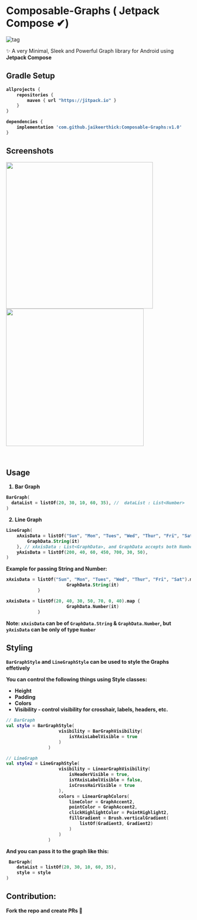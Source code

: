 # Composable-Graphs ( Jetpack Compose ✔)
![tag](https://img.shields.io/github/license/jaikeerthick/Composable-Graphs)

✨ A very Minimal, Sleek and Powerful Graph library for Android using <b>Jetpack Compose<b/>
    
## Gradle Setup

```gradle
allprojects {
    repositories {
        maven { url "https://jitpack.io" }
    }
}

dependencies {
    implementation 'com.github.jaikeerthick:Composable-Graphs:v1.0'
}
```

## Screenshots

<p>
<img width="400px" src="https://raw.githubusercontent.com/jaikeerthick/Composable-Graphs/master/screenshot_1.png" />
<img width="375px" src="https://raw.githubusercontent.com/jaikeerthick/Composable-Graphs/master/screenshot_2.png" />
<p/>
<br/>


## Usage
    
1. Bar Graph

```kotlin
BarGraph(
  dataList = listOf(20, 30, 10, 60, 35), //  dataList : List<Number>
)
```
    
2. Line Graph

```kotlin
LineGraph(
    xAxisData = listOf("Sun", "Mon", "Tues", "Wed", "Thur", "Fri", "Sat").map {
        GraphData.String(it)
    }, // xAxisData : List<GraphData>, and GraphData accepts both Number and String types
    yAxisData = listOf(200, 40, 60, 450, 700, 30, 50),
)
```
    
Example for passing String and Number:
    
```kotlin
xAxisData = listOf("Sun", "Mon", "Tues", "Wed", "Thur", "Fri", "Sat").map {
                       GraphData.String(it)
            }

xAxisData = listOf(20, 40, 30, 50, 70, 0, 40).map {
                       GraphData.Number(it)
            }
``` 
    
<b>Note:<b/> ```xAxisData``` can be of ```GraphData.String``` & ```GraphData.Number```, but ```yAxisData``` can be only of type ```Number```

## Styling
    
```BarGraphStyle``` and ```LineGraphStyle``` can be used to style the Graphs effetively

You can control the following things using Style classes:

- Height
- Padding
- Colors
- Visibility - control visibility for crosshair, labels, headers, etc.
    
``` kotlin
// BarGraph
val style = BarGraphStyle(
                    visibility = BarGraphVisibility(
                        isYAxisLabelVisible = true
                    )
                )

// LineGraph
val style2 = LineGraphStyle(
                    visibility = LinearGraphVisibility(
                        isHeaderVisible = true,
                        isYAxisLabelVisible = false,
                        isCrossHairVisible = true
                    ),
                    colors = LinearGraphColors(
                        lineColor = GraphAccent2,
                        pointColor = GraphAccent2,
                        clickHighlightColor = PointHighlight2,
                        fillGradient = Brush.verticalGradient(
                            listOf(Gradient3, Gradient2)
                        )
                    )
                )
````
And you can pass it to the graph like this:
````kotlin
 BarGraph(
    dataList = listOf(20, 30, 10, 60, 35),
    style = style
)   
````
    
## Contribution:
Fork the repo and create PRs 🦄
